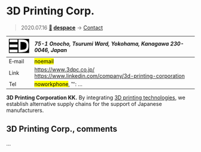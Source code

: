 # 3D Printing Corp.
> 2020.07.16 **[🚀](../index/index.md) [despace](index.md)** → [Contact](contact.md)

|[![](f/contact/3d_printing_corp_logo1_thumb.png)](f/contact/3d_printing_corp_logo1.png)|*75-1 Onocho, Tsurumi Ward, Yokohama, Kanagawa 230-0046, Japan*|
|:--|:--|
|E‑mail|<mark>noemail</mark>|
|Link|<https://www.3dpc.co.jp/><br> <https://www.linkedin.com/company/3d-printing-corporation>|
|Tel|<mark>noworkphone</mark>, ℻: …|

**3D Printing Corporation KK.** By integrating [3D printing technologies](sgm.md), we establish alternative supply chains for the support of Japanese manufacturers.

<p style="page-break-after:always"> </p>

## 3D Printing Corp., comments

…

